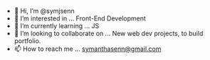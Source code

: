 - 👋 Hi, I’m @symjsenn
- 👀 I’m interested in ... Front-End Development
- 🌱 I’m currently learning ... JS
- 💞️ I’m looking to collaborate on ... New web dev projects, to build portfolio.
- 📫 How to reach me ... symanthasenn@gmail.com

<!---
symjsenn/symjsenn is a ✨ special ✨ repository because its `README.md` (this file) appears on your GitHub profile.
You can click the Preview link to take a look at your changes.
--->
